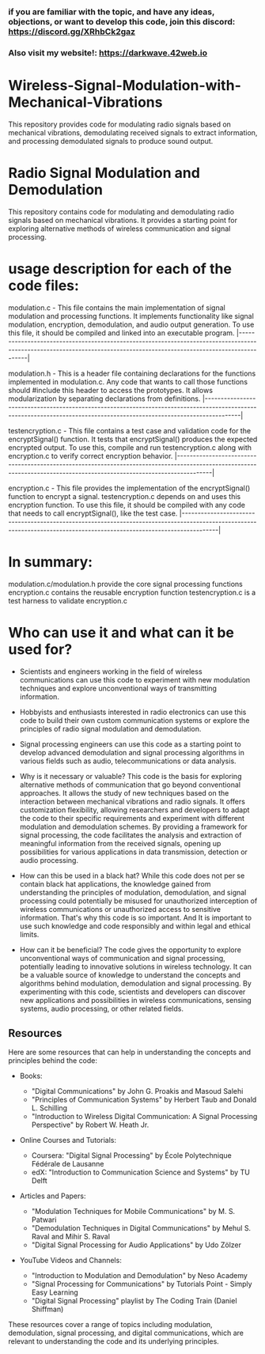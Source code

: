 ### if you are familiar with the topic, and have any ideas, objections, or want to develop this code, join this discord: https://discord.gg/XRhbCk2gaz
### Also visit my website!: https://darkwave.42web.io

# Wireless-Signal-Modulation-with-Mechanical-Vibrations
This repository provides code for modulating radio signals based on mechanical vibrations, demodulating received signals to extract information, and processing demodulated signals to produce sound output.


# Radio Signal Modulation and Demodulation

This repository contains code for modulating and demodulating radio signals based on mechanical vibrations. It provides a starting point for exploring alternative methods of wireless communication and signal processing.

# usage description for each of the code files:

modulation.c - This file contains the main implementation of signal modulation and processing functions. It implements functionality like signal modulation, encryption, demodulation, and audio output generation. To use this file, it should be compiled and linked into an executable program.
|-----------------------------------------------------------------------------------------------------------------------------------------------------------------------|

modulation.h - This is a header file containing declarations for the functions implemented in modulation.c. Any code that wants to call those functions should #include this header to access the prototypes. It allows modularization by separating declarations from definitions.
|-----------------------------------------------------------------------------------------------------------------------------------------------------------------------|

testencryption.c - This file contains a test case and validation code for the encryptSignal() function. It tests that encryptSignal() produces the expected encrypted output. To use this, compile and run testencryption.c along with encryption.c to verify correct encryption behavior.
|-----------------------------------------------------------------------------------------------------------------------------------------------------------------------|

encryption.c - This file provides the implementation of the encryptSignal() function to encrypt a signal. testencryption.c depends on and uses this encryption function. To use this file, it should be compiled with any code that needs to call encryptSignal(), like the test case.
|-----------------------------------------------------------------------------------------------------------------------------------------------------------------------|

# In summary:

modulation.c/modulation.h provide the core signal processing functions
encryption.c contains the reusable encryption function
testencryption.c is a test harness to validate encryption.c


# Who can use it and what can it be used for?

- Scientists and engineers working in the field of wireless communications can use this code to experiment with new modulation techniques and explore unconventional ways of transmitting information.

- Hobbyists and enthusiasts interested in radio electronics can use this code to build their own custom communication systems or explore the principles of radio signal modulation and demodulation.

- Signal processing engineers can use this code as a starting point to develop advanced demodulation and signal processing algorithms in various fields such as audio, telecommunications or data analysis.

- Why is it necessary or valuable?
This code is the basis for exploring alternative methods of communication that go beyond conventional approaches. It allows the study of new techniques based on the interaction between mechanical vibrations and radio signals.
It offers customization flexibility, allowing researchers and developers to adapt the code to their specific requirements and experiment with different modulation and demodulation schemes.
By providing a framework for signal processing, the code facilitates the analysis and extraction of meaningful information from the received signals, opening up possibilities for various applications in data transmission, detection or audio processing.

- How can this be used in a black hat?
While this code does not per se contain black hat applications, the knowledge gained from understanding the principles of modulation, demodulation, and signal processing could potentially be misused for unauthorized interception of wireless communications or unauthorized access to sensitive information. That's why this code is so important. And It is important to use such knowledge and code responsibly and within legal and ethical limits.

- How can it be beneficial?
The code gives the opportunity to explore unconventional ways of communication and signal processing, potentially leading to innovative solutions in wireless technology.
It can be a valuable source of knowledge to understand the concepts and algorithms behind modulation, demodulation and signal processing.
By experimenting with this code, scientists and developers can discover new applications and possibilities in wireless communications, sensing systems, audio processing, or other related fields.

## Resources

Here are some resources that can help in understanding the concepts and principles behind the code:

- Books:
  - "Digital Communications" by John G. Proakis and Masoud Salehi
  - "Principles of Communication Systems" by Herbert Taub and Donald L. Schilling
  - "Introduction to Wireless Digital Communication: A Signal Processing Perspective" by Robert W. Heath Jr.

- Online Courses and Tutorials:
  - Coursera: "Digital Signal Processing" by École Polytechnique Fédérale de Lausanne
  - edX: "Introduction to Communication Science and Systems" by TU Delft

- Articles and Papers:
  - "Modulation Techniques for Mobile Communications" by M. S. Patwari
  - "Demodulation Techniques in Digital Communications" by Mehul S. Raval and Mihir S. Raval
  - "Digital Signal Processing for Audio Applications" by Udo Zölzer

- YouTube Videos and Channels:
  - "Introduction to Modulation and Demodulation" by Neso Academy
  - "Signal Processing for Communications" by Tutorials Point - Simply Easy Learning
  - "Digital Signal Processing" playlist by The Coding Train (Daniel Shiffman)

These resources cover a range of topics including modulation, demodulation, signal processing, and digital communications, which are relevant to understanding the code and its underlying principles.


